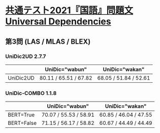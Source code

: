 [共通テスト2021『国語』問題文Universal Dependencies](https://github.com/KoichiYasuoka/UD-KyotsuTest2021Kokugo)
====

## 第3問 (LAS / MLAS / BLEX)

### UniDic2UD 2.7.7

|         |UniDic="wabun"   |UniDic="wakan"   |
|---------|-----------------|-----------------|
|UniDic2UD|80.11 / 65.51 / 67.82|68.05 / 51.84 / 52.61|

### UniDic-COMBO 1.1.8

|          |UniDic="wabun"   |UniDic="wakan"   |
|----------|-----------------|-----------------|
|BERT=True |70.07 / 55.53 / 58.91|60.85 / 46.04 / 47.55|
|BERT=False|71.15 / 56.17 / 58.82|60.67 / 44.49 / 44.49|


